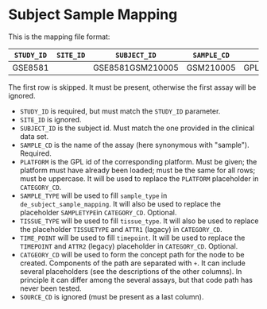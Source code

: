 # Subject Sample Mapping

This is the mapping file format:

| `STUDY_ID` | `SITE_ID` | `SUBJECT_ID`     | `SAMPLE_CD` | `PLATFORM`   | `SAMPLE_TYPE`| `TISSUE_TYPE`  | `TIME_POINT`   | `CATEGORY_CD`                      | `SOURCE_CD` |
|------------|-----------|------------------|-------------|--------------|--------------|----------------|----------------|------------------------------------|-------------|
| GSE8581    |           | GSE8581GSM210005 | GSM210005   | GPL570_BOGUS | Human        | Lung           | Week1          | Biomarker_Data+PLATFORM+TISSUETYPE | STD         |

The first row is skipped. It must be present, otherwise the first assay will be
ignored.

- `STUDY_ID` is required, but must match the `STUDY_ID` parameter.
- `SITE_ID` is ignored.
- `SUBJECT_ID` is the subject id. Must match the one provided in the clinical
  data set.
- `SAMPLE_CD` is the name of the assay (here synonymous with "sample").
  Required.
- `PLATFORM` is the GPL id of the corresponding platform. Must be given; the
  platform must have already been loaded; must be the same for all rows; must be
  uppercase. It will be used to replace the `PLATFORM` placeholder in
  `CATEGORY_CD`.
- `SAMPLE_TYPE` will be used to fill `sample_type` in
  `de_subject_sample_mapping`. It will also be used to replace
   the placeholder `SAMPLETYPE`in `CATEGORY_CD`. Optional.
- `TISSUE_TYPE` will be used to fill `tissue_type`. It will also be used to
  replace the placeholder `TISSUETYPE` and `ATTR1` (lagacy) in `CATEGORY_CD`.
- `TIME_POINT`  will be used to fill `timepoint`. It will be used to
  replace the `TIMEPOINT` and `ATTR2` (legacy) placeholder in `CATEGORY_CD`. Optional.
- `CATGEORY_CD` will be used to form the concept path for the node to be
  created. Components of the path are separated with `+`. It can include several
  placeholders (see the descriptions of the other columns). In principle it can
  differ among the several assays, but that code path has never been tested.
- `SOURCE_CD` is ignored (must be present as a last column).

